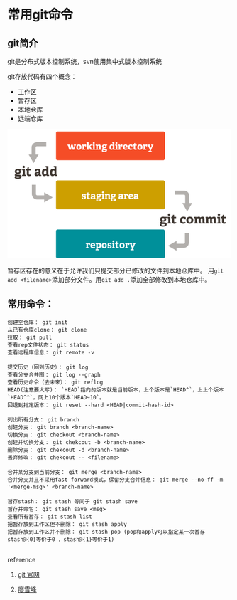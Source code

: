 # 常用git命令

## git简介

git是分布式版本控制系统，svn使用集中式版本控制系统

git存放代码有四个概念：

* 工作区
* 暂存区
* 本地仓库
* 远端仓库

![git rep](https://github.com/bmxklYzj/demo-exercise/raw/master/markdownImage/2018/git.png)

暂存区存在的意义在于允许我们只提交部分已修改的文件到本地仓库中。
用`git add <filename>`添加部分文件。用`git add .`添加全部修改到本地仓库中。

## 常用命令：

```
创建空仓库： git init
从已有仓库clone： git clone
拉取： git pull
查看rep文件状态： git status
查看远程库信息： git remote -v

提交历史（回到历史）： git log
查看分支合并图： git log --graph
查看历史命令（去未来）： git reflog
HEAD(注意要大写)： `HEAD`指向的版本就是当前版本，上个版本是`HEAD^`，上上个版本`HEAD^^`，网上10个版本`HEAD~10`。
回退到指定版本： git reset --hard <HEAD|commit-hash-id>

列出所有分支： git branch
创建分支： git branch <branch-name>
切换分支： git checkout <branch-name>
创建并切换分支： git chekcout -b <branch-name>
删除分支： git chekcout -d <branch-name>
丢弃修改： git chekcout -- <filename>

合并某分支到当前分支： git merge <branch-name>
合并分支并且不采用fast forward模式，保留分支合并信息： git merge --no-ff -m '<merge-msg>' <branch-name>

暂存stash： git stash 等同于 git stash save
暂存并命名： git stash save <msg>
查看所有暂存： git stash list
把暂存放到工作区但不删除： git stash apply
把暂存放到工作区并不删除： git stash pop (pop和apply可以指定某一次暂存 stash@{0}等价于0 ，stash@{1}等价于1)


```

reference

1. [git 官网](https://git-scm.com/about/staging-area)

2. [廖雪峰](https://www.liaoxuefeng.com/wiki/0013739516305929606dd18361248578c67b8067c8c017b000/0013744142037508cf42e51debf49668810645e02887691000)

